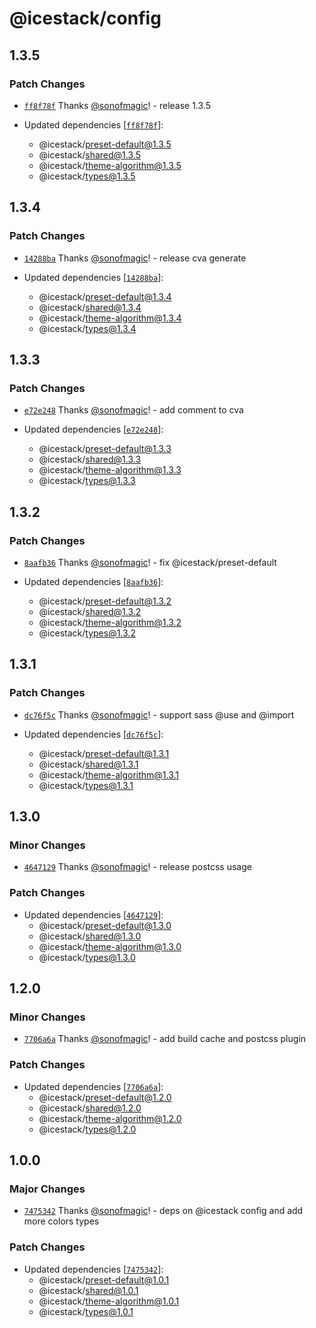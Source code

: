 # @icestack/config

## 1.3.5

### Patch Changes

- [`ff8f78f`](https://github.com/sonofmagic/icestack/commit/ff8f78f27cf8bf7cbe82b00ea71ae610507991e0) Thanks [@sonofmagic](https://github.com/sonofmagic)! - release 1.3.5

- Updated dependencies [[`ff8f78f`](https://github.com/sonofmagic/icestack/commit/ff8f78f27cf8bf7cbe82b00ea71ae610507991e0)]:
  - @icestack/preset-default@1.3.5
  - @icestack/shared@1.3.5
  - @icestack/theme-algorithm@1.3.5
  - @icestack/types@1.3.5

## 1.3.4

### Patch Changes

- [`14288ba`](https://github.com/sonofmagic/icestack/commit/14288baf04d607a23382e8770042d9a9140d2142) Thanks [@sonofmagic](https://github.com/sonofmagic)! - release cva generate

- Updated dependencies [[`14288ba`](https://github.com/sonofmagic/icestack/commit/14288baf04d607a23382e8770042d9a9140d2142)]:
  - @icestack/preset-default@1.3.4
  - @icestack/shared@1.3.4
  - @icestack/theme-algorithm@1.3.4
  - @icestack/types@1.3.4

## 1.3.3

### Patch Changes

- [`e72e248`](https://github.com/sonofmagic/icestack/commit/e72e2483416f9d10401f8d2dfb991c158c3d2cce) Thanks [@sonofmagic](https://github.com/sonofmagic)! - add comment to cva

- Updated dependencies [[`e72e248`](https://github.com/sonofmagic/icestack/commit/e72e2483416f9d10401f8d2dfb991c158c3d2cce)]:
  - @icestack/preset-default@1.3.3
  - @icestack/shared@1.3.3
  - @icestack/theme-algorithm@1.3.3
  - @icestack/types@1.3.3

## 1.3.2

### Patch Changes

- [`8aafb36`](https://github.com/sonofmagic/icestack/commit/8aafb36725359619bf94a40079b387d747ff02a5) Thanks [@sonofmagic](https://github.com/sonofmagic)! - fix @icestack/preset-default

- Updated dependencies [[`8aafb36`](https://github.com/sonofmagic/icestack/commit/8aafb36725359619bf94a40079b387d747ff02a5)]:
  - @icestack/preset-default@1.3.2
  - @icestack/shared@1.3.2
  - @icestack/theme-algorithm@1.3.2
  - @icestack/types@1.3.2

## 1.3.1

### Patch Changes

- [`dc76f5c`](https://github.com/sonofmagic/icestack/commit/dc76f5c4c3f06aba8f2d0f8982d48ddadf7ec741) Thanks [@sonofmagic](https://github.com/sonofmagic)! - support sass @use and @import

- Updated dependencies [[`dc76f5c`](https://github.com/sonofmagic/icestack/commit/dc76f5c4c3f06aba8f2d0f8982d48ddadf7ec741)]:
  - @icestack/preset-default@1.3.1
  - @icestack/shared@1.3.1
  - @icestack/theme-algorithm@1.3.1
  - @icestack/types@1.3.1

## 1.3.0

### Minor Changes

- [`4647129`](https://github.com/sonofmagic/icestack/commit/4647129503b4f4872a354772d65daf8a42403594) Thanks [@sonofmagic](https://github.com/sonofmagic)! - release postcss usage

### Patch Changes

- Updated dependencies [[`4647129`](https://github.com/sonofmagic/icestack/commit/4647129503b4f4872a354772d65daf8a42403594)]:
  - @icestack/preset-default@1.3.0
  - @icestack/shared@1.3.0
  - @icestack/theme-algorithm@1.3.0
  - @icestack/types@1.3.0

## 1.2.0

### Minor Changes

- [`7706a6a`](https://github.com/sonofmagic/icestack/commit/7706a6aa6ef786308612e9680104fcc485cdd6d0) Thanks [@sonofmagic](https://github.com/sonofmagic)! - add build cache and postcss plugin

### Patch Changes

- Updated dependencies [[`7706a6a`](https://github.com/sonofmagic/icestack/commit/7706a6aa6ef786308612e9680104fcc485cdd6d0)]:
  - @icestack/preset-default@1.2.0
  - @icestack/shared@1.2.0
  - @icestack/theme-algorithm@1.2.0
  - @icestack/types@1.2.0

## 1.0.0

### Major Changes

- [`7475342`](https://github.com/sonofmagic/icestack/commit/747534263ba1dba873afc8bd409160e189a75e54) Thanks [@sonofmagic](https://github.com/sonofmagic)! - deps on @icestack config and add more colors types

### Patch Changes

- Updated dependencies [[`7475342`](https://github.com/sonofmagic/icestack/commit/747534263ba1dba873afc8bd409160e189a75e54)]:
  - @icestack/preset-default@1.0.1
  - @icestack/shared@1.0.1
  - @icestack/theme-algorithm@1.0.1
  - @icestack/types@1.0.1
